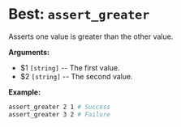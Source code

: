 # Best: `assert_greater`

Asserts one value is greater than the other value.



**Arguments:**

 - $1  `[string]`    -- The first value.
 - $2  `[string]`    -- The second value.



**Example:**

```bash
assert_greater 2 1 # Success
assert_greater 3 2 # Failure
```

